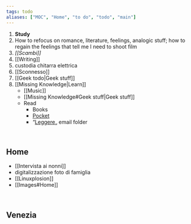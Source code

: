 ```yaml
---
tags: todo
aliases: ["MOC", "Home", "to do", "todo", "main"]
---
```

1. **Study**
1. How to refocus on romance, literature, feelings, analogic stuff; how to regain the feelings that tell me I need to shoot film
2. *[[Scambi]]*
3. [[Writing]]
7. custodia chitarra elettrica
8. [[Sconnesso]]
9. [[Geek todo|Geek stuff]]
10. [[Missing Knowledge|Learn]]
	- [[Music]]
	- [[Missing Knowledge#Geek stuff|Geek stuff]]
	- Read
		- Books
		- [Pocket](https://app.getpocket.com "Pocket")
		- “[Leggere](https://beta.protonmail.com "ProtonMail web app")„ email folder

<br>

## Home

- [[Intervista ai nonni]]
- digitalizzazione foto di famiglia
- [[Linuxplosion]]
- [[Images#Home]]

<br>

## Venezia


